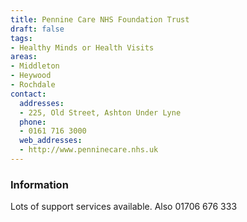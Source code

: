 ```yaml
---
title: Pennine Care NHS Foundation Trust
draft: false
tags:
- Healthy Minds or Health Visits
areas:
- Middleton
- Heywood
- Rochdale
contact:
  addresses:
  - 225, Old Street, Ashton Under Lyne
  phone:
  - 0161 716 3000
  web_addresses:
  - http://www.penninecare.nhs.uk
---
```


### Information
Lots of support services available.
Also 01706 676 333